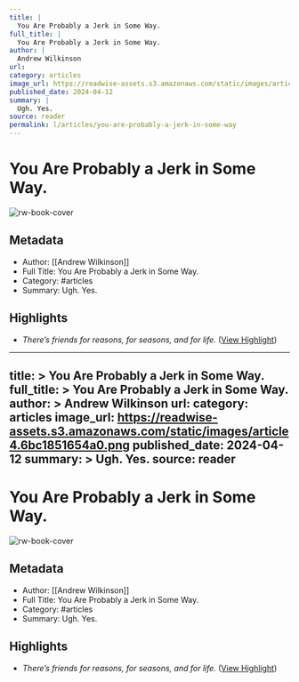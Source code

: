 ```yaml
---
title: |
  You Are Probably a Jerk in Some Way.
full_title: |
  You Are Probably a Jerk in Some Way.
author: |
  Andrew Wilkinson
url: 
category: articles
image_url: https://readwise-assets.s3.amazonaws.com/static/images/article4.6bc1851654a0.png
published_date: 2024-04-12
summary: |
  Ugh. Yes.
source: reader
permalink: l/articles/you-are-probably-a-jerk-in-some-way
---
```

# You Are Probably a Jerk in Some Way.

![rw-book-cover](https://readwise-assets.s3.amazonaws.com/static/images/article4.6bc1851654a0.png)

## Metadata
- Author: [[Andrew Wilkinson]]
- Full Title: You Are Probably a Jerk in Some Way.
- Category: #articles
- Summary: Ugh. Yes.

## Highlights
- *There’s friends for reasons, for seasons, and for life.* ([View Highlight](https://read.readwise.io/read/01hvbjgd3yf5c88eyr9pc1wvj4))


---
title: >
  You Are Probably a Jerk in Some Way.
full_title: >
  You Are Probably a Jerk in Some Way.
author: >
  Andrew Wilkinson
url: 
category: articles
image_url: https://readwise-assets.s3.amazonaws.com/static/images/article4.6bc1851654a0.png
published_date: 2024-04-12
summary: >
  Ugh. Yes.
source: reader
---
# You Are Probably a Jerk in Some Way.

![rw-book-cover](https://readwise-assets.s3.amazonaws.com/static/images/article4.6bc1851654a0.png)

## Metadata
- Author: [[Andrew Wilkinson]]
- Full Title: You Are Probably a Jerk in Some Way.
- Category: #articles
- Summary: Ugh. Yes.

## Highlights
- *There’s friends for reasons, for seasons, and for life.* ([View Highlight](https://read.readwise.io/read/01hvbjgd3yf5c88eyr9pc1wvj4))


